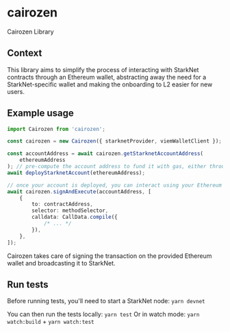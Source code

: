 # cairozen

Cairozen Library

## Context

This library aims to simplify the process of interacting with StarkNet contracts through an Ethereum wallet, abstracting away the need for a StarkNet-specific wallet and making the onboarding to L2 easier for new users.

## Example usage

```typescript
import Cairozen from 'cairozen';

const cairozen = new Cairozen({ starknetProvider, viemWalletClient }); // initialize the library with your StarkNet provider and Ethereum wallet

const accountAddress = await cairozen.getStarknetAccountAddress(
    ethereumAddress
); // pre-compute the account address to fund it with gas, either through devnet or the official bridge
await deployStarknetAccount(ethereumAddress);

// once your account is deployed, you can interact using your Ethereum wallet
await cairozen.signAndExecute(accountAddress, [
    {
        to: contractAddress,
        selector: methodSelector,
        calldata: CallData.compile({
            /* ... */
        }),
    },
]);
```

Cairozen takes care of signing the transaction on the provided Ethereum wallet and broadcasting it to StarkNet.

## Run tests

Before running tests, you'll need to start a StarkNet node: `yarn devnet`

You can then run the tests locally: `yarn test`
Or in watch mode: `yarn watch:build` + `yarn watch:test`
